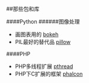 ##那些包和库

####Python
######图像处理
- 画图表用的 [bokeh](http://bokeh.pydata.org/index.html)
- PIL最好的替代品 [pillow](https://github.com/python-imaging/Pillow)

####PHP
- PHP多线程扩展 [pthread](https://github.com/krakjoe/pthreads)
- PHP下C扩展的框架 [phalcon](http://phalconphp.com/)
